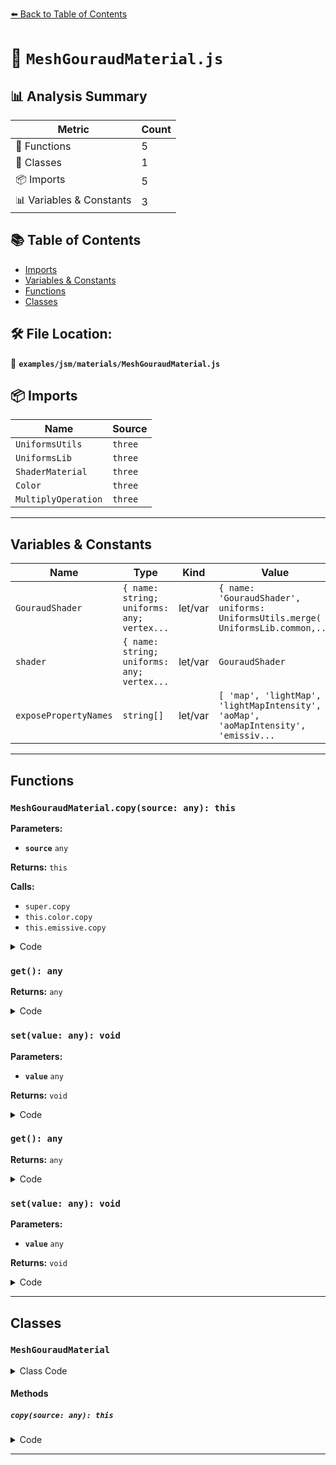 [⬅️ Back to Table of Contents](../../../index.md)

# 📄 `MeshGouraudMaterial.js`

## 📊 Analysis Summary

| Metric | Count |
|--------|-------|
| 🔧 Functions | 5 |
| 🧱 Classes | 1 |
| 📦 Imports | 5 |
| 📊 Variables & Constants | 3 |

## 📚 Table of Contents

- [Imports](#imports)
- [Variables & Constants](#variables-constants)
- [Functions](#functions)
- [Classes](#classes)

## 🛠️ File Location:
📂 **`examples/jsm/materials/MeshGouraudMaterial.js`**

## 📦 Imports

| Name | Source |
|------|--------|
| `UniformsUtils` | `three` |
| `UniformsLib` | `three` |
| `ShaderMaterial` | `three` |
| `Color` | `three` |
| `MultiplyOperation` | `three` |


---

## Variables & Constants

| Name | Type | Kind | Value | Exported |
|------|------|------|-------|----------|
| `GouraudShader` | `{ name: string; uniforms: any; vertex...` | let/var | `{ name: 'GouraudShader', uniforms: UniformsUtils.merge( [ UniformsLib.common,...` | ✗ |
| `shader` | `{ name: string; uniforms: any; vertex...` | let/var | `GouraudShader` | ✗ |
| `exposePropertyNames` | `string[]` | let/var | `[ 'map', 'lightMap', 'lightMapIntensity', 'aoMap', 'aoMapIntensity', 'emissiv...` | ✗ |


---

## Functions

### `MeshGouraudMaterial.copy(source: any): this`

**Parameters:**

- **`source`** `any`

**Returns:** `this`

**Calls:**

- `super.copy`
- `this.color.copy`
- `this.emissive.copy`

<details><summary>Code</summary>

```typescript
copy( source ) {

		super.copy( source );

		this.color.copy( source.color );

		this.map = source.map;

		this.lightMap = source.lightMap;
		this.lightMapIntensity = source.lightMapIntensity;

		this.aoMap = source.aoMap;
		this.aoMapIntensity = source.aoMapIntensity;

		this.emissive.copy( source.emissive );
		this.emissiveMap = source.emissiveMap;
		this.emissiveIntensity = source.emissiveIntensity;

		this.specularMap = source.specularMap;

		this.alphaMap = source.alphaMap;

		this.envMap = source.envMap;
		this.combine = source.combine;
		this.reflectivity = source.reflectivity;
		this.refractionRatio = source.refractionRatio;

		this.wireframe = source.wireframe;
		this.wireframeLinewidth = source.wireframeLinewidth;
		this.wireframeLinecap = source.wireframeLinecap;
		this.wireframeLinejoin = source.wireframeLinejoin;

		this.fog = source.fog;

		return this;

	}
```
</details>

### `get(): any`

**Returns:** `any`

<details><summary>Code</summary>

```typescript
function () {

					return this.uniforms[ propertyName ].value;

				}
```
</details>

### `set(value: any): void`

**Parameters:**

- **`value`** `any`

**Returns:** `void`

<details><summary>Code</summary>

```typescript
function ( value ) {

					this.uniforms[ propertyName ].value = value;

				}
```
</details>

### `get(): any`

**Returns:** `any`

<details><summary>Code</summary>

```typescript
function () {

					return this.uniforms[ propertyName ].value;

				}
```
</details>

### `set(value: any): void`

**Parameters:**

- **`value`** `any`

**Returns:** `void`

<details><summary>Code</summary>

```typescript
function ( value ) {

					this.uniforms[ propertyName ].value = value;

				}
```
</details>


---

## Classes

### `MeshGouraudMaterial`

<details><summary>Class Code</summary>

```ts
class MeshGouraudMaterial extends ShaderMaterial {

	constructor( parameters ) {

		super();

		console.warn( 'THREE.MeshGouraudMaterial: MeshGouraudMaterial has been deprecated and will be removed with r183. Use THREE.MeshLambertMaterial instead.' ); // @deprecated r173

		this.isMeshGouraudMaterial = true;

		this.type = 'MeshGouraudMaterial';

		//this.color = new THREE.Color( 0xffffff ); // diffuse

		//this.map = null;

		//this.lightMap = null;
		//this.lightMapIntensity = 1.0;

		//this.aoMap = null;
		//this.aoMapIntensity = 1.0;

		//this.emissive = new THREE.Color( 0x000000 );
		//this.emissiveIntensity = 1.0;
		//this.emissiveMap = null;

		//this.specularMap = null;

		//this.alphaMap = null;

		//this.envMap = null;
		this.combine = MultiplyOperation; // combine has no uniform
		//this.reflectivity = 1;
		//this.refractionRatio = 0.98;

		this.fog = false; // set to use scene fog
		this.lights = true; // set to use scene lights
		this.clipping = false; // set to use user-defined clipping planes

		const shader = GouraudShader;

		this.defines = Object.assign( {}, shader.defines );
		this.uniforms = UniformsUtils.clone( shader.uniforms );
		this.vertexShader = shader.vertexShader;
		this.fragmentShader = shader.fragmentShader;

		const exposePropertyNames = [
			'map', 'lightMap', 'lightMapIntensity', 'aoMap', 'aoMapIntensity',
			'emissive', 'emissiveIntensity', 'emissiveMap', 'specularMap', 'alphaMap',
			'envMap', 'reflectivity', 'refractionRatio', 'opacity', 'diffuse'
		];

		for ( const propertyName of exposePropertyNames ) {

			Object.defineProperty( this, propertyName, {

				get: function () {

					return this.uniforms[ propertyName ].value;

				},

				set: function ( value ) {

					this.uniforms[ propertyName ].value = value;

				}

			} );

		}

		Object.defineProperty( this, 'color', Object.getOwnPropertyDescriptor( this, 'diffuse' ) );

		this.setValues( parameters );

	}

	copy( source ) {

		super.copy( source );

		this.color.copy( source.color );

		this.map = source.map;

		this.lightMap = source.lightMap;
		this.lightMapIntensity = source.lightMapIntensity;

		this.aoMap = source.aoMap;
		this.aoMapIntensity = source.aoMapIntensity;

		this.emissive.copy( source.emissive );
		this.emissiveMap = source.emissiveMap;
		this.emissiveIntensity = source.emissiveIntensity;

		this.specularMap = source.specularMap;

		this.alphaMap = source.alphaMap;

		this.envMap = source.envMap;
		this.combine = source.combine;
		this.reflectivity = source.reflectivity;
		this.refractionRatio = source.refractionRatio;

		this.wireframe = source.wireframe;
		this.wireframeLinewidth = source.wireframeLinewidth;
		this.wireframeLinecap = source.wireframeLinecap;
		this.wireframeLinejoin = source.wireframeLinejoin;

		this.fog = source.fog;

		return this;

	}

}
```
</details>

#### Methods

##### `copy(source: any): this`

<details><summary>Code</summary>

```ts
copy( source ) {

		super.copy( source );

		this.color.copy( source.color );

		this.map = source.map;

		this.lightMap = source.lightMap;
		this.lightMapIntensity = source.lightMapIntensity;

		this.aoMap = source.aoMap;
		this.aoMapIntensity = source.aoMapIntensity;

		this.emissive.copy( source.emissive );
		this.emissiveMap = source.emissiveMap;
		this.emissiveIntensity = source.emissiveIntensity;

		this.specularMap = source.specularMap;

		this.alphaMap = source.alphaMap;

		this.envMap = source.envMap;
		this.combine = source.combine;
		this.reflectivity = source.reflectivity;
		this.refractionRatio = source.refractionRatio;

		this.wireframe = source.wireframe;
		this.wireframeLinewidth = source.wireframeLinewidth;
		this.wireframeLinecap = source.wireframeLinecap;
		this.wireframeLinejoin = source.wireframeLinejoin;

		this.fog = source.fog;

		return this;

	}
```
</details>


---